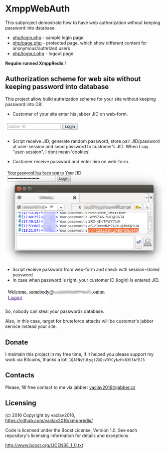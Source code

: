 # XmppWebAuth

This subproject demostrate how to have web authorization without keeping password into database.

* [php/login.php](php/login.php) - sample login page
* [php/page.php](php/page.php) - protected page, which show different content for anonymous/authrized users
* [php/logout.php](php/logout.php) - logout page

**Require runned XmppRedis !**

## Authorization scheme for web site without keeping password into database

This project allow build authrization scheme for your site without keeping password into DB:

* Customer of your site enter his jabber JID on web-form.

![Authorization scheme for web site without keeping password into database Step 1](step1.png)

* Script receive JID, generate random password, store pair JID/password at user-session and send password to customer's JID. When I say "user-session", I dont mean 'cookies'.

* Customer receive password and enter him on web-form.

![Authorization scheme for web site without keeping password into database Step 2](step2.png)

* Script receive password from web-form and check with session-stored password.
* In case when password is right, your customer ID (login) is entered JID.

![Authorization scheme for web site without keeping password into database Step 3](step3.png)

So, nobody can steal your passwords database.

Also, in this case, target for bruteforce attacks will be customer's jabber service instead your site.

## Donate

I maintain this project in my free time, if it helped you please support my work via Bitcoins, thanks a lot! `1QAfNs5Utygt2XQoV3YCykzHs63S3AfEJ3`

## Contacts

Please, fill free contact to me via jabber: vaclav2016@jabber.cz

## Licensing

(с) 2016 Copyright by vaclav2016, https://github.com/vaclav2016/xmppredis/

Code is licensed under the Boost License, Version 1.0. See each
repository's licensing information for details and exceptions.

http://www.boost.org/LICENSE_1_0.txt
